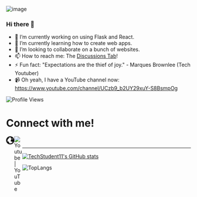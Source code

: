 ![image](https://user-images.githubusercontent.com/84712013/163209177-d9858359-c255-4229-9c33-cfdb7f268971.png)

### Hi there 👋

<!--
**TechStudent11/techstudent11** is a ✨ _special_ ✨ repository because its `README.md` (this file) appears on your GitHub profile.

Here are some ideas to get you started:
-->

- 🔭 I’m currently working on using Flask and React.
- 🌱 I’m currently learning how to create web apps.
- 👯 I’m looking to collaborate on a bunch of websites.
- 📫 How to reach me: The [Discussions Tab](https://github.com/TechStudent11/techstudent11/discussions)!
- ⚡ Fun fact: "Expectations are the thief of joy." - Marques Brownlee (Tech Youtuber)
- 📹 Oh yeah, I have a YouTube channel now: https://www.youtube.com/channel/UCzb9_b2UY29xuY-S8BsmpOg
<img src="https://komarev.com/ghpvc/?username=TechStudent11" alt="Profile Views" />

# Connect with me!

[<img align="left" alt="https://techstudent11.herokuapp.com/" width="22px" src="https://raw.githubusercontent.com/iconic/open-iconic/master/svg/globe.svg" />][website]
[<img align="left" alt="Youtube | YouTube" width="22px" src="https://svgshare.com/i/d5w.svg" />][youtube]

<br />

---

[![TechStudent11's GitHub stats](https://github-readme-stats.vercel.app/api?username=TechStudent11&show_icons=true&theme=tokyonight)](https://github.com/TechStudent11)

![TopLangs](https://github-readme-stats.vercel.app/api/top-langs/?username=TechStudent11&layout=compact&langs_count=100&hide=assembly)

[website]: https://techstudent11.herokuapp.com
[youtube]: https://www.youtube.com/channel/UCzb9_b2UY29xuY-S8BsmpOg

